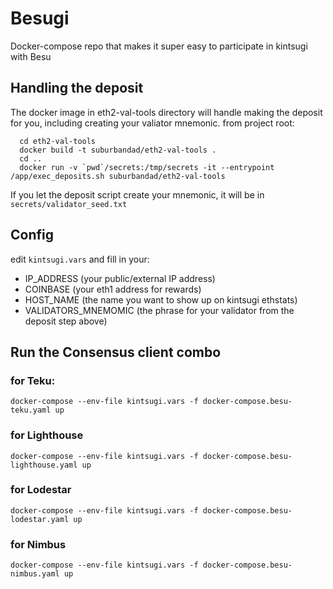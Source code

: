 # Besugi

Docker-compose repo that makes it super easy to participate in kintsugi with Besu

## Handling the deposit

The docker image in eth2-val-tools directory will handle making the deposit for you, including creating your valiator mnemonic. from project root:

```
  cd eth2-val-tools
  docker build -t suburbandad/eth2-val-tools .
  cd ..
  docker run -v `pwd`/secrets:/tmp/secrets -it --entrypoint /app/exec_deposits.sh suburbandad/eth2-val-tools
```

If you let the deposit script create your mnemonic, it will be in `secrets/validator_seed.txt`

## Config

edit `kintsugi.vars` and fill in your:
* IP_ADDRESS (your public/external IP address)
* COINBASE (your eth1 address for rewards)
* HOST_NAME (the name you want to show up on kintsugi ethstats)
* VALIDATORS_MNEMOMIC (the phrase for your validator from the deposit step above)
 

## Run the Consensus client combo 

### for Teku:
  `docker-compose --env-file kintsugi.vars -f docker-compose.besu-teku.yaml up`

### for Lighthouse
  `docker-compose --env-file kintsugi.vars -f docker-compose.besu-lighthouse.yaml up`

### for Lodestar
  `docker-compose --env-file kintsugi.vars -f docker-compose.besu-lodestar.yaml up`

### for Nimbus
  `docker-compose --env-file kintsugi.vars -f docker-compose.besu-nimbus.yaml up`

